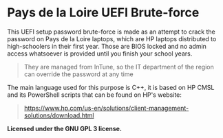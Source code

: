 # Pays de la Loire UEFI Brute-force
This UEFI setup password brute-force is made as an attempt to crack the password on Pays de la Loire laptops, which are HP laptops distributed to high-schoolers in their first year. Those are BIOS locked and no admin access whatsoever is provided until you finish your school years.

> They are managed from InTune, so the IT department of the region can override the password at any time

The main language used for this purpose is C++, it is based on HP CMSL and its PowerShell scripts that can be found on HP's website:

> https://www.hp.com/us-en/solutions/client-management-solutions/download.html

**Licensed under the GNU GPL 3 license.**